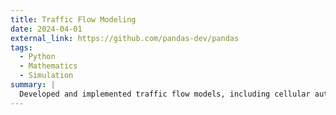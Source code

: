 ```yaml
---
title: Traffic Flow Modeling
date: 2024-04-01
external_link: https://github.com/pandas-dev/pandas
tags:
  - Python
  - Mathematics
  - Simulation
summary: |
  Developed and implemented traffic flow models, including cellular automata, car-following models, and PDEs, to simulate realistic traffic dynamics. Conducted extensive simulations to optimize parameters and analyzed factors improving traffic flow and reducing congestion.
---
```

